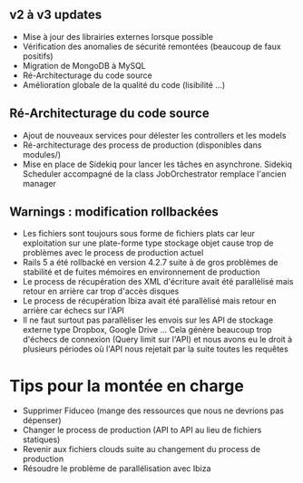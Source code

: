 ## v2 à v3 updates
* Mise à jour des librairies externes lorsque possible
* Vérification des anomalies de sécurité remontées (beaucoup de faux positifs)
* Migration de MongoDB à MySQL
* Ré-Architecturage du code source
* Amélioration globale de la qualité du code (lisibilité ...)

## Ré-Architecturage du code source
* Ajout de nouveaux services pour délester les controllers et les models
* Ré-architecturage des process de production (disponibles dans modules/)
* Mise en place de Sidekiq pour lancer les tâches en asynchrone. Sidekiq Scheduler accompagné de la class JobOrchestrator remplace l'ancien manager

## Warnings : modification rollbackées
* Les fichiers sont toujours sous forme de fichiers plats car leur exploitation sur une plate-forme type stockage objet cause trop de problèmes avec le process de production actuel
* Rails 5 a été rollbacké en version 4.2.7 suite à de gros problèmes de stabilité et de fuites mémoires en environnement de production
* Le process de récupération des XML d'écriture avait été parallèlisé mais retour en arrière car trop d'accès disques
* Le process de récupération Ibiza avait été parallèlisé mais retour en arrière car échecs sur l'API
* Il ne faut surtout pas parallèliser les envois sur les API de stockage externe type Dropbox, Google Drive ... Cela génère beaucoup trop d'échecs de connexion (Query limit sur l'API) et nous avons eu le droit à plusieurs périodes où l'API nous rejetait par la suite toutes les requêtes

# Tips pour la montée en charge
* Supprimer Fiduceo (mange des ressources que nous ne devrions pas dépenser)
* Changer le process de production (API to API au lieu de fichiers statiques)
* Revenir aux fichiers clouds suite au changement du process de production
* Résoudre le problème de parallélisation avec Ibiza
